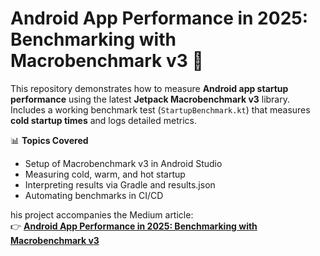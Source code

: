 # Android App Performance in 2025: Benchmarking with Macrobenchmark v3 🚀

This repository demonstrates how to measure **Android app startup performance** using the latest **Jetpack Macrobenchmark v3** library.  
Includes a working benchmark test (`StartupBenchmark.kt`) that measures **cold startup times** and logs detailed metrics.

📊 **Topics Covered**
- Setup of Macrobenchmark v3 in Android Studio
- Measuring cold, warm, and hot startup
- Interpreting results via Gradle and results.json
- Automating benchmarks in CI/CD

his project accompanies the Medium article:  
👉 **[Android App Performance in 2025: Benchmarking with Macrobenchmark v3](https://medium.com/@gadagool.krishna/android-app-performance-benchmarking-with-macrobenchmark-v3-c07035d5f14e)**

